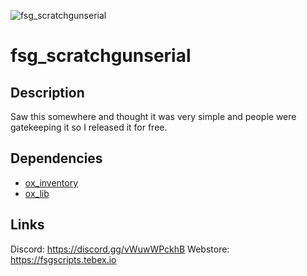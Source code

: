 ![fsg_scratchgunserial](https://github.com/fsgdev/fsg_scratchgunserial/assets/101289888/e1212a91-4a16-4c29-9d5d-43d7e4b4d63a)
# fsg_scratchgunserial

## Description
Saw this somewhere and thought it was very simple and people were gatekeeping it so I released it for free.

## Dependencies
- [ox_inventory](https://github.com/overextended/ox_inventory/releases/latest)
- [ox_lib](https://github.com/overextended/ox_lib/releases/latest)

## Links
Discord: https://discord.gg/vWuwWPckhB
Webstore: https://fsgscripts.tebex.io
